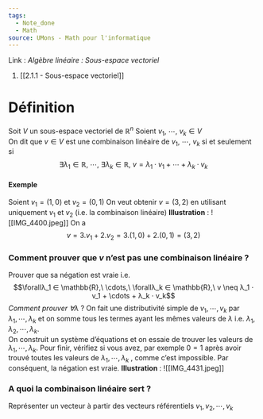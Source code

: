 ```yaml
---
tags:
  - Note_done
  - Math
source: UMons - Math pour l'informatique
---
```


Link :
_Algèbre linéaire : Sous-espace vectoriel_
1. [[2.1.1 - Sous-espace vectoriel]]

# Définition
Soit $V$ un sous-espace vectoriel de $\mathbb{R}^n$ 
Soient $v_1,\ \cdots ,\ v_k ∈ V$  
On dit que $v ∈ V$ est une combinaison linéaire de $v_1,\ \cdots ,\ v_k$ si et seulement si $$∃λ_1 ∈ \mathbb{R},\ \cdots,\ ∃λ_k ∈ \mathbb{R},\ v = λ_1 · v_1 + \cdots + λ_k · v_k$$
#### Exemple
Soient $v_1=(1,0)$ et $v_2=(0,1)$ 
On veut obtenir $v=(3,2)$ en utilisant uniquement $v_1$ et $v_2$ (i.e. la combinaison linéaire)
**Illustration** : ![[IMG_4400.jpeg]]
On a $$v=3.v_1+2.v_2=3.(1,0)+2.(0,1)=(3,2)$$
### Comment prouver que $v$ n’est pas une combinaison linéaire ?
Prouver que sa négation est vraie i.e. $$\forallλ_1 ∈ \mathbb{R},\ \cdots,\ \forallλ_k ∈ \mathbb{R},\ v \neq λ_1 · v_1 + \cdots + λ_k · v_k$$
_Comment prouver $\forall\lambda$_ ?
On fait une distributivité simple de $v_1,\cdots,v_k$  par $\lambda_1,\cdots, \lambda_k$ et on somme tous les termes ayant les mêmes valeurs de $\lambda$ i.e. $\lambda_1,\lambda_2,\cdots,\lambda_k$. 
\
On construit un système d’équations et on essaie de trouver les valeurs de $\lambda_1,\cdots, \lambda_k$. Pour finir, vérifiez si vous avez, par exemple $0=1$ après avoir trouvé toutes les valeurs de $\lambda_1,\cdots, \lambda_k$ , comme c’est impossible. Par conséquent, la négation est vraie.
**Illustration** : ![[IMG_4431.jpeg]]

### A quoi la combinaison linéaire sert ?
Représenter un vecteur à partir des vecteurs référentiels $v_1,v_2,\cdots,v_k$ 